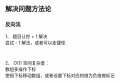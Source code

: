 ## 解决问题方法论

### 反向法

1、
题目让你 + 1 解决<br>
尝试 - 1 解法，或者可以走捷径

<br>

2、
O(1) 空间复杂度：<br>
数组多操作下标<br>
使用下标移动数组，或者设置下标对应的值为负值做标记